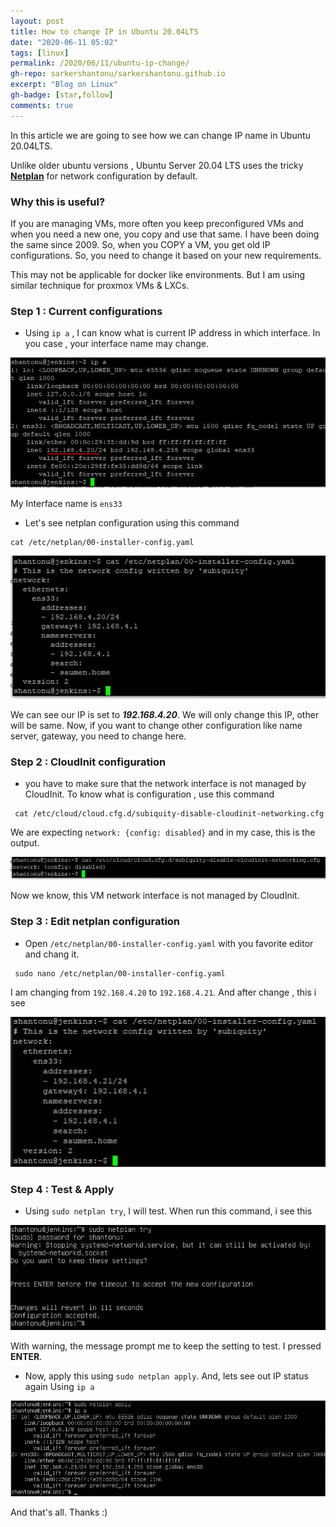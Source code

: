 ```yaml
---
layout: post
title: How to change IP in Ubuntu 20.04LTS
date: "2020-06-11 05:02"
tags: [linux]
permalink: /2020/06/11/ubuntu-ip-change/
gh-repo: sarkershantonu/sarkershantonu.github.io
excerpt: "Blog on Linux"
gh-badge: [star,follow]
comments: true
---
```

In this article we are going to see how we can change IP name in Ubuntu 20.04LTS. 

Unlike older ubuntu versions , Ubuntu Server 20.04 LTS uses the tricky [**Netplan**](https://netplan.io/) for network configuration by default. 

### Why this is useful?
If you are managing VMs, more often you keep preconfigured VMs and when you need a new one, you copy and use that same. I have been doing the same since 2009. So, when you COPY a VM, you get old IP configurations. So, you need to change it based on your new requirements.

This may not be applicable for docker like environments. But I am using similar technique for proxmox VMs & LXCs.

### Step 1 : Current configurations 
- Using ```ip a``` , I can know what is current IP address in which interface. In you case , your interface name may change. 

![before-netplan](/images/ubuntu/ip-change/before-ip.JPG)

My Interface name is ```ens33```

- Let's see netplan configuration using this command 

```shell
cat /etc/netplan/00-installer-config.yaml

```

![before-netplan](/images/ubuntu/ip-change/before-netplan.JPG)

We can see our IP is set to ***192.168.4.20***. We will only change this IP, other will be same. Now, if you want to change other configuration like name server, gateway, you need to change here. 

### Step 2 : CloudInit configuration
- you have to make sure that the network interface is not managed by CloudInit. To know what is configuration , use this command

```shell
 cat /etc/cloud/cloud.cfg.d/subiquity-disable-cloudinit-networking.cfg
```

We are expecting ```network: {config: disabled}``` and in my case, this is the output. 

![disable-cloud-config](/images/ubuntu/ip-change/disable-cloud-config.JPG)

Now we know, this VM network interface is not managed by CloudInit. 

### Step 3 : Edit netplan configuration
- Open ```/etc/netplan/00-installer-config.yaml``` with you favorite editor and chang it. 

```shell
 sudo nano /etc/netplan/00-installer-config.yaml
```

I am changing from ```192.168.4.20``` to ```192.168.4.21```. And after change , this i see

![after-netplan](/images/ubuntu/ip-change/after-netplan.JPG)

### Step 4 : Test & Apply 
- Using ```sudo netplan try```, I will test. When run this command, i see this 

![netplan-try](/images/ubuntu/ip-change/netplan-try.JPG)

With warning, the message prompt me to keep the setting to test. I pressed **ENTER**. 

- Now, apply this using ```sudo netplan apply```. And, lets see out IP status again Using ```ip a```

![netplan-apply](/images/ubuntu/ip-change/netplan-apply.JPG)

And that's all. Thanks :) 